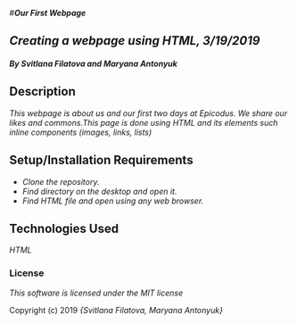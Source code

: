 #_**Our First Webpage**_

## _Creating a webpage using HTML, 3/19/2019_

#### _**By Svitlana Filatova and Maryana Antonyuk**_

## Description

_This webpage is about us and our first two days at Epicodus. We share our likes and commons.This page is done using HTML and its elements such inline components (images, links, lists)_

## Setup/Installation Requirements

* _Clone the repository._
* _Find directory on the desktop and open it._
* _Find HTML file and open using any web browser._

## Technologies Used

_HTML_

### License

*This software is licensed under the MIT license*

Copyright (c) 2019 _{Svitlana Filatova, Maryana Antonyuk}_
